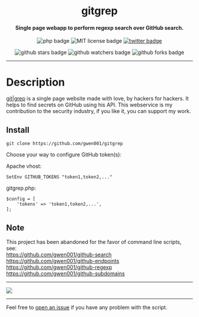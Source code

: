 <h1 align="center">gitgrep</h1>

<h4 align="center">Single page webapp to perform regexp search over GitHub search.</h4>

<p align="center">
    <img src="https://img.shields.io/badge/php-%3E=5.5-blue" alt="php badge">
    <img src="https://img.shields.io/badge/license-MIT-green" alt="MIT license badge">
    <a href="https://twitter.com/intent/tweet?text=https%3a%2f%2fgithub.com%2fgwen001%2fgitgrep%2f" target="_blank"><img src="https://img.shields.io/twitter/url?style=social&url=https%3A%2F%2Fgithub.com%2Fgwen001%2Fgitgrep" alt="twitter badge"></a>
</p>

<p align="center">
    <img src="https://img.shields.io/github/stars/gwen001/gitgrep?style=social" alt="github stars badge">
    <img src="https://img.shields.io/github/watchers/gwen001/gitgrep?style=social" alt="github watchers badge">
    <img src="https://img.shields.io/github/forks/gwen001/gitgrep?style=social" alt="github forks badge">
</p>

---

# Description

[git|grep](http://gitgrep.me) is a single page website made with love, by hackers for hackers. It helps to find secrets on GitHub using his API.
This webservice is my contribution to the security industry, if you like it, you can support my work.

## Install

```
git clone https://github.com/gwen001/gitgrep
```

Choose your way to configure GitHub token(s):

Apache vhost:
```
SetEnv GITHUB_TOKENS "token1,token2,..."
```

gitgrep.php:
```
$config = [
    'tokens' => 'token1,token2,...',
];
```

## Note

This project has been abandoned for the favor of command line scripts, see:  
https://github.com/gwen001/github-search  
https://github.com/gwen001/github-endpoints  
https://github.com/gwen001/github-regexp  
https://github.com/gwen001/github-subdomains  

---

<img src="https://raw.githubusercontent.com/gwen001/gitgrep/master/preview.png">

---

Feel free to [open an issue](/../../issues/) if you have any problem with the script.  

